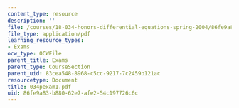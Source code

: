 ```yaml
---
content_type: resource
description: ''
file: /courses/18-034-honors-differential-equations-spring-2004/86fe9a83b88062e7afe254c197726c6c_034pexam1.pdf
file_type: application/pdf
learning_resource_types:
- Exams
ocw_type: OCWFile
parent_title: Exams
parent_type: CourseSection
parent_uid: 83cea548-8968-c5cc-9217-7c2459b121ac
resourcetype: Document
title: 034pexam1.pdf
uid: 86fe9a83-b880-62e7-afe2-54c197726c6c
---
```

